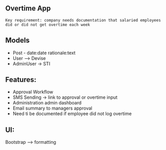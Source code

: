 ## Overtime App
    Key requirement: company needs documentation that salaried employees did or did not get overtime each week

## Models
- Post - date:date rationale:text
- User --> Devise
- AdminUser -> STI

## Features:
- Approval Workflow
- SMS Sending -> link to approval or overtime input
- Administration admin dashboard
- Email summary to managers approval
- Need ti be documented if employee did not log overtime

## UI:
Bootstrap --> formatting
